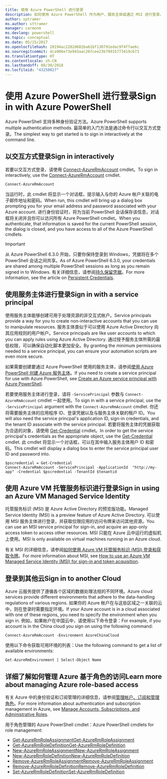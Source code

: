 ```yaml
---
title: 使用 Azure PowerShell 进行登录
description: 如何使用 Azure PowerShell 作为用户、服务主体或通过 MSI 进行登录。
author: sptramer
ms.author: sttramer
manager: carmonm
ms.devlang: powershell
ms.topic: conceptual
ms.date: 05/15/2017
ms.openlocfilehash: 20194ac2282d602ba61bf130791edac9f4ffae6c
ms.sourcegitcommit: dca906e73e943aac207cee23b79915773419c673
ms.translationtype: HT
ms.contentlocale: zh-CN
ms.lasthandoff: 08/30/2018
ms.locfileid: "43250027"
---
```

# <a name="sign-in-with-azure-powershell"></a><span data-ttu-id="76650-103">使用 Azure PowerShell 进行登录</span><span class="sxs-lookup"><span data-stu-id="76650-103">Sign in with Azure PowerShell</span></span>

<span data-ttu-id="76650-104">Azure PowerShell 支持多种身份验证方法。</span><span class="sxs-lookup"><span data-stu-id="76650-104">Azure PowerShell supports multiple authentication methods.</span></span> <span data-ttu-id="76650-105">最简单的入门方法是通过命令行以交互方式登录。</span><span class="sxs-lookup"><span data-stu-id="76650-105">The simplest way to get started is to sign in interactively at the command line.</span></span>

## <a name="sign-in-interactively"></a><span data-ttu-id="76650-106">以交互方式登录</span><span class="sxs-lookup"><span data-stu-id="76650-106">Sign in interactively</span></span>

<span data-ttu-id="76650-107">若要以交互方式登录，请使用 [Connect-AzureRmAccount](/powershell/module/azurerm.profile/connect-azurermaccount) cmdlet。</span><span class="sxs-lookup"><span data-stu-id="76650-107">To sign in interactively, use the [Connect-AzureRmAccount](/powershell/module/azurerm.profile/connect-azurermaccount) cmdlet.</span></span>

```azurepowershell
Connect-AzureRmAccount
```

<span data-ttu-id="76650-108">当运行时，此 cmdlet 将显示一个对话框，提示输入与你的 Azure 帐户关联的电子邮件地址和密码。</span><span class="sxs-lookup"><span data-stu-id="76650-108">When run, this cmdlet will bring up a dialog box prompting you for your email address and password associated with your Azure account.</span></span> <span data-ttu-id="76650-109">进行身份验证时，将为当前 PowerShell 会话保存该信息，对话框将关闭并且你可以访问所有 Azure PowerShell cmdlet。</span><span class="sxs-lookup"><span data-stu-id="76650-109">When you authenticate, that information is saved for the current PowerShell session, the dialog is closed, and you have access to all of the Azure PowerShell cmdlets.</span></span>

> [!IMPORTANT]
> <span data-ttu-id="76650-110">从 Azure PowerShell 6.3.0 开始，只要你保持登录到 Windows，凭据将在多个 PowerShell 会话之间共享。</span><span class="sxs-lookup"><span data-stu-id="76650-110">As of Azure PowerShell 6.3.0, your credentials are shared among multiple PowerShell sessions as long as you remain signed in to Windows.</span></span> <span data-ttu-id="76650-111">有关详细信息，请参阅[持久保留凭据](context-persistence.md)。</span><span class="sxs-lookup"><span data-stu-id="76650-111">For more information, see the article on [Persistent Credentials](context-persistence.md).</span></span>

## <a name="sign-in-with-a-service-principal"></a><span data-ttu-id="76650-112">使用服务主体进行登录</span><span class="sxs-lookup"><span data-stu-id="76650-112">Sign in with a service principal</span></span>

<span data-ttu-id="76650-113">使用服务主体能够创建可用于处理资源的非交互式帐户。</span><span class="sxs-lookup"><span data-stu-id="76650-113">Service principals provide a way for you to create non-interactive accounts that you can use to manipulate resources.</span></span> <span data-ttu-id="76650-114">服务主体类似于可以使用 Azure Active Directory 向其应用规则的用户帐户。</span><span class="sxs-lookup"><span data-stu-id="76650-114">Service principals are like user accounts to which you can apply rules using Azure Active Directory.</span></span> <span data-ttu-id="76650-115">通过授予服务主体所需的最低权限，可以确保自动化脚本更加安全。</span><span class="sxs-lookup"><span data-stu-id="76650-115">By granting the minimum permissions needed to a service principal, you can ensure your automation scripts are even more secure.</span></span>

<span data-ttu-id="76650-116">如果需要创建要通过 Azure PowerShell 使用的服务主体，请参阅[使用 Azure PowerShell 创建 Azure 服务主体](create-azure-service-principal-azureps.md)。</span><span class="sxs-lookup"><span data-stu-id="76650-116">If you need to create a service principal for use with Azure PowerShell, see [Create an Azure service principal with Azure PowerShell](create-azure-service-principal-azureps.md).</span></span>

<span data-ttu-id="76650-117">若要使用服务主体进行登录，请将 `-ServicePrincipal` 参数与 `Connect-AzureRmAccount` cmdlet 一起使用。</span><span class="sxs-lookup"><span data-stu-id="76650-117">To sign in with a service principal, use the `-ServicePrincipal` argument with the `Connect-AzureRmAccount` cmdlet.</span></span> <span data-ttu-id="76650-118">你还将需要服务主体的应用程序 ID、登录凭据以及与服务主体关联的租户 ID。</span><span class="sxs-lookup"><span data-stu-id="76650-118">You will also need the service princpal's application ID, sign-in credentials, and the tenant ID associate with the service principal.</span></span> <span data-ttu-id="76650-119">若要将服务主体的凭据获取为合适的对象，请使用 [Get-Credential](/powershell/module/microsoft.powershell.security/get-credential) cmdlet。</span><span class="sxs-lookup"><span data-stu-id="76650-119">In order to get the service principal's credentials as the appropriate object, use the [Get-Credential](/powershell/module/microsoft.powershell.security/get-credential) cmdlet.</span></span> <span data-ttu-id="76650-120">此 cmdlet 将显示一个对话框，可以在其中输入服务主体用户 ID 和密码。</span><span class="sxs-lookup"><span data-stu-id="76650-120">This cmdlet will display a dialog box to enter the service principal user ID and password into.</span></span>

```azurepowershell-interactive
$pscredential = Get-Credential
Connect-AzureRmAccount -ServicePrincipal -ApplicationId  "http://my-app" -Credential $pscredential -TenantId $tenantid
```

## <a name="sign-in-using-an-azure-vm-managed-service-identity"></a><span data-ttu-id="76650-121">使用 Azure VM 托管服务标识进行登录</span><span class="sxs-lookup"><span data-stu-id="76650-121">Sign in using an Azure VM Managed Service Identity</span></span>

<span data-ttu-id="76650-122">托管服务标识 (MSI) 是 Azure Active Directory 的预览版功能。</span><span class="sxs-lookup"><span data-stu-id="76650-122">Managed Service Identity (MSI) is a preview feature of Azure Active Directory.</span></span> <span data-ttu-id="76650-123">可以使用 MSI 服务主体进行登录，并获取仅限应用的访问令牌来访问其他资源。</span><span class="sxs-lookup"><span data-stu-id="76650-123">You can use an MSI service principal for sign-in, and acquire an app-only access token to access other resources.</span></span> <span data-ttu-id="76650-124">MSI 只能在 Azure 云中运行的虚拟机上使用。</span><span class="sxs-lookup"><span data-stu-id="76650-124">MSI is only available on virtual machines running in an Azure cloud.</span></span>

<span data-ttu-id="76650-125">有关 MSI 的详细信息，请参阅[如何使用 Azure VM 托管服务标识 (MSI) 登录和获取令牌](/azure/active-directory/msi-how-to-get-access-token-using-msi)。</span><span class="sxs-lookup"><span data-stu-id="76650-125">For more information about MSI, see [How to use an Azure VM Managed Service Identity (MSI) for sign-in and token acquisition](/azure/active-directory/msi-how-to-get-access-token-using-msi).</span></span>

## <a name="sign-in-to-another-cloud"></a><span data-ttu-id="76650-126">登录到其他云</span><span class="sxs-lookup"><span data-stu-id="76650-126">Sign in to another Cloud</span></span>

<span data-ttu-id="76650-127">Azure 云服务提供了遵循各个区域的数据处理法规的不同环境。</span><span class="sxs-lookup"><span data-stu-id="76650-127">Azure cloud services provide different environments that adhere to the data-handling regulations of various regions.</span></span> <span data-ttu-id="76650-128">如果你的 Azure 帐户在与这些区域之一关联的云中，则在登录时需要指定环境。</span><span class="sxs-lookup"><span data-stu-id="76650-128">If your Azure account is in a cloud associated with one of these regions, you need to specify the environment when you sign in.</span></span> <span data-ttu-id="76650-129">例如，如果帐户在中国云中，请使用以下命令登录：</span><span class="sxs-lookup"><span data-stu-id="76650-129">For example, if you account is in the China cloud you sign on using the following command:</span></span>

```azurepowershell-interactive
Connect-AzureRmAccount -Environment AzureChinaCloud
```

<span data-ttu-id="76650-130">使用以下命令获取可用环境的列表：</span><span class="sxs-lookup"><span data-stu-id="76650-130">Use the following command to get a list of available environments:</span></span>

```azurepowershell-interactive
Get-AzureRmEnvironment | Select-Object Name
```

## <a name="learn-more-about-managing-azure-role-based-access"></a><span data-ttu-id="76650-131">详细了解如何管理 Azure 基于角色的访问</span><span class="sxs-lookup"><span data-stu-id="76650-131">Learn more about managing Azure role-based access</span></span>

<span data-ttu-id="76650-132">有关 Azure 中的身份验证和订阅管理的详细信息，请参阅[管理帐户、订阅和管理角色](/azure/active-directory/role-based-access-control-configure)。</span><span class="sxs-lookup"><span data-stu-id="76650-132">For more information about authentication and subscription management in Azure, see [Manage Accounts, Subscriptions, and Administrative Roles](/azure/active-directory/role-based-access-control-configure).</span></span>

<span data-ttu-id="76650-133">用于角色管理的 Azure PowerShell cmdlet：</span><span class="sxs-lookup"><span data-stu-id="76650-133">Azure PowerShell cmdlets for role management:</span></span>

* [<span data-ttu-id="76650-134">Get-AzureRmRoleAssignment</span><span class="sxs-lookup"><span data-stu-id="76650-134">Get-AzureRmRoleAssignment</span></span>](/powershell/module/AzureRM.Resources/Get-AzureRmRoleAssignment)
* [<span data-ttu-id="76650-135">Get-AzureRmRoleDefinition</span><span class="sxs-lookup"><span data-stu-id="76650-135">Get-AzureRmRoleDefinition</span></span>](/powershell/module/AzureRM.Resources/Get-AzureRmRoleDefinition)
* [<span data-ttu-id="76650-136">New-AzureRmRoleAssignment</span><span class="sxs-lookup"><span data-stu-id="76650-136">New-AzureRmRoleAssignment</span></span>](/powershell/module/AzureRM.Resources/New-AzureRmRoleAssignment)
* [<span data-ttu-id="76650-137">New-AzureRmRoleDefinition</span><span class="sxs-lookup"><span data-stu-id="76650-137">New-AzureRmRoleDefinition</span></span>](/powershell/module/AzureRM.Resources/New-AzureRmRoleDefinition)
* [<span data-ttu-id="76650-138">Remove-AzureRmRoleAssignment</span><span class="sxs-lookup"><span data-stu-id="76650-138">Remove-AzureRmRoleAssignment</span></span>](/powershell/module/AzureRM.Resources/Remove-AzureRmRoleAssignment)
* [<span data-ttu-id="76650-139">Remove-AzureRmRoleDefinition</span><span class="sxs-lookup"><span data-stu-id="76650-139">Remove-AzureRmRoleDefinition</span></span>](/powershell/module/AzureRM.Resources/Remove-AzureRmRoleDefinition)
* [<span data-ttu-id="76650-140">Set-AzureRmRoleDefinition</span><span class="sxs-lookup"><span data-stu-id="76650-140">Set-AzureRmRoleDefinition</span></span>](/powershell/moduel/AzureRM.Resources/Set-AzureRmRoleDefinition)
